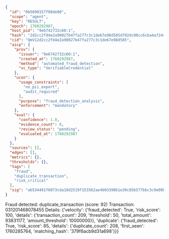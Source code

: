 ```json
{
  "id": "0b5690157f08de00",
  "scope": "agent",
  "key": "RESULT",
  "epoch": 1760292987,
  "host_pid": "9e6742732c60:1",
  "hash": "2d2cc2fd4e2a90027b47fa277c3c1de67e98d585d702dc98cc6cba4af244e744",
  "cid": "QmV12d2cc2fd4e2a90027b47fa277c3c1de67e98d585",
  "aicp": {
    "prov": {
      "issuer": "9e6742732c60:1",
      "created_at": 1760292987,
      "method": "automated_fraud_detection",
      "vc_type": "VerifiableCredential"
    },
    "ucon": {
      "usage_constraints": [
        "no_pii_export",
        "audit_required"
      ],
      "purpose": "fraud_detection_analysis",
      "enforcement": "mandatory"
    },
    "eval": {
      "confidence": 1.0,
      "evidence_count": 0,
      "review_status": "pending",
      "evaluated_at": 1760292987
    }
  },
  "sources": [],
  "edges": [],
  "metrics": {},
  "thresholds": {},
  "tags": [
    "fraud",
    "duplicate_transaction",
    "risk_critical"
  ],
  "sig": "ab534491f6073cda10d2519f153562ae4603398b1e30c85b577bbc3c9e00b701"
}
```

Fraud detected: duplicate_transaction (score: 92)
Transaction: 031201468078455
Details: {'velocity': {'fraud_detected': True, 'risk_score': 100, 'details': {'transaction_count': 209, 'threshold': 50, 'total_amount': 93831177, 'amount_threshold': 10000000}}, 'duplicate': {'fraud_detected': True, 'risk_score': 85, 'details': {'duplicate_count': 208, 'first_seen': 1760285764, 'matching_hash': '379f6acb9d31a698'}}}